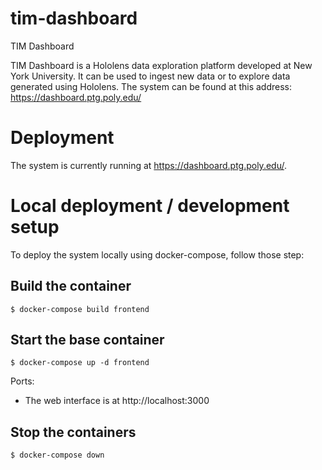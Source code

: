 # tim-dashboard
TIM Dashboard

TIM Dashboard is a Hololens data exploration platform developed at New York University. It can be used to ingest new data or to explore data generated using Hololens. The system can be found at this address: https://dashboard.ptg.poly.edu/

Deployment
==========

The system is currently running at https://dashboard.ptg.poly.edu/. 



Local deployment / development setup
====================================

To deploy the system locally using docker-compose, follow those step:

Build the container
--------------------

```
$ docker-compose build frontend
```

Start the base container
-------------------------

```
$ docker-compose up -d frontend
```

Ports:
* The web interface is at http://localhost:3000

Stop the containers
--------------------

```
$ docker-compose down
```
